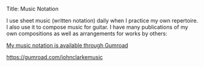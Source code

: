 Title: Music Notation


I use sheet music (written notation) daily when I practice my own repertoire. I also use it to compose music for guitar.  I have many publications of my own compositions as well as arrangements for works by others:


<p><a href="https://johnclarkemusic.gumroad.com/?sort=highest_rated&tags=notation" target="_blank"> My music notation is available through  Gumroad<br>

 https://gumroad.com/johnclarkemusic</a></p>